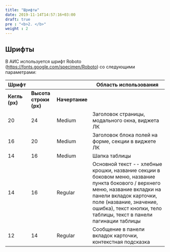 ```yaml
---
title: "Шрифты"
date: 2019-11-14T14:57:16+03:00
draft: true
pre : "<b>2. </b>"
weight : 2
---
```

Шрифты
------

В АИС используется шрифт Roboto
(<https://fonts.google.com/specimen/Roboto>) со следующими параметрами:

  **Шрифт**        |                             |                 |  **Область использования** 
  ---------------- | --------------------------- |---------------- | ---------------------------------------------------------------------------------------------------------  
  **Кегль (px)**   | **Высота строки (px)**      | **Начертание**  | 
  20               | 24                          | Medium          |   Заголовок страницы, модального окна, виджета ЛК
  16               | 20                          | Medium          |   Заголовок блока полей на форме, секции в виджете ЛК
  14               | 16                          | Medium          |   Шапка таблицы
  14               | 16                          | Regular         |   Основной текст -- хлебные крошки, название секции в боковом меню, название пункта бокового / верхнего меню, название вкладки на панели вкладок карточки,  поле (название, значение, ошибка), текст кнопки, тело таблицы, текст в панели пагинации таблицы
  12               | 14                          | Regular         |  Сообщение в панели вкладок карточки, контекстная подсказка